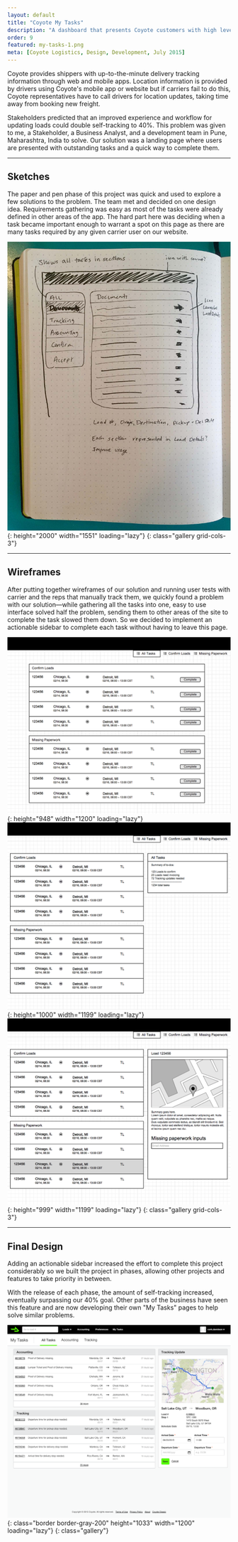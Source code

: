 ```yaml
---
layout: default
title: "Coyote My Tasks"
description: "A dashboard that presents Coyote customers with high level freight information, tasks and todo items, and a quick way to complete them."
order: 9
featured: my-tasks-1.png
meta: [Coyote Logistics, Design, Development, July 2015]
---
```


Coyote provides shippers with up-to-the-minute delivery tracking information through web and mobile apps. Location information is provided by drivers using Coyote's mobile app or website but if carriers fail to do this, Coyote representatives have to call drivers for location updates, taking time away from booking new freight.

Stakeholders predicted that an improved experience and workflow for updating loads could double self-tracking to 40%. This problem was given to me, a Stakeholder, a Business Analyst, and a development team in Pune, Maharashtra, India to solve. Our solution was a landing page where users are presented with outstanding tasks and a quick way to complete them.

---

## Sketches

The paper and pen phase of this project was quick and used to explore a few solutions to the problem. The team met and decided on one design idea. Requirements gathering was easy as most of the tasks were already defined in other areas of the app. The hard part here was deciding when a task became important enough to warrant a spot on this page as there are many tasks required by any given carrier user on our website.

![My Tasks Sketch 1](/images/projects/my-tasks-sketch-1.jpg){: height="2000" width="1551" loading="lazy"}
{: class="gallery grid-cols-3"}

---

## Wireframes

After putting together wireframes of our solution and running user tests with carrier and the reps that manually track them, we quickly found a problem with our solution—while gathering all the tasks into one, easy to use interface solved half the problem, sending them to other areas of the site to complete the task slowed them down. So we decided to implement an actionable sidebar to complete each task without having to leave this page.


![My Tasks Wireframe 1](/images/projects/my-tasks-wf-0.png){: height="948" width="1200" loading="lazy"}
![My Tasks Wireframe 2](/images/projects/my-tasks-wf-1.png){: height="1000" width="1199" loading="lazy"}
![My Tasks Wireframe 3](/images/projects/my-tasks-wf-2.png){: height="999" width="1199" loading="lazy"}
{: class="gallery grid-cols-3"}

---

## Final Design

Adding an actionable sidebar increased the effort to complete this project considerably so we built the project in phases, allowing other projects and features to take priority in between.

With the release of each phase, the amount of self-tracking increased, eventually surpassing our 40% goal. Other parts of the business have seen this feature and are now developing their own "My Tasks" pages to help solve similar problems.

![Coyote My Tasks Final](/images/projects/my-tasks-1.png){: class="border border-gray-200" height="1033" width="1200" loading="lazy"}
{: class="gallery"}
